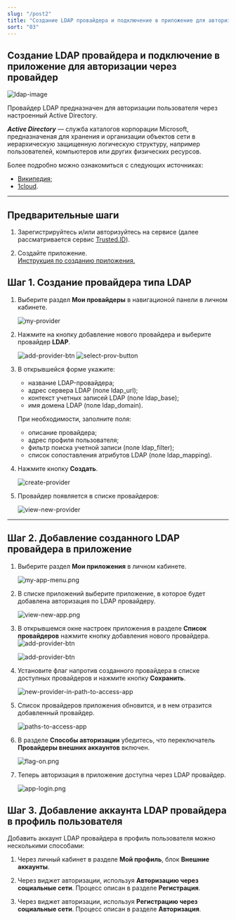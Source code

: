 ```yaml
---
slug: "/post2"
title: "Создание LDAP провайдера и подключение в приложение для авторизации через провайдер"
sort: "03"
---
```


## Создание LDAP провайдера и подключение в приложение для авторизации через провайдер


![ldap-image](./images/ldap-image.png "LDAP")

Провайдер LDAP предназначен для авторизации пользователя через настроенный Active Directory.

***Active Directory*** — служба каталогов корпорации Microsoft, предназначеная для хранения и организации объектов сети в иерархическую защищенную логическую структуру, например пользователей, компьютеров или других физических ресурсов. 

Более подробно можно ознакомиться с следующих источниках:
* [Википедия](https://ru.wikipedia.org/wiki/Active_Directory);
* [1cloud](https://1cloud.ru/help/windows/struktura-hranilischa-active-directory).
----

## Предварительные шаги

1. Зарегистрируйтесь и/или авторизуйтесь на сервисе (далее рассматривается сервис [Trusted.ID](https://id.trusted.plus)).
   
2. Создайте приложение.  
   [Инструкция по созданию приложения.](https://docs.trusted.plus/03-v1.3/8-instructions/create-app)
   
##  Шаг 1. Создание провайдера типа LDAP

1. Выберите раздел **Мои провайдеры** в навигационой панели в личном кабинете.
   
   ![my-provider](./images/my-provider.png "Мои провайдеры")
   
2. Нажмите на кнопку добавление нового провайдера и выберите провайдер **LDAP**.
   
   ![add-provider-btn](./images/add-app-button.png "Кнопка добавления нового провайдера") ![select-prov-button](./images/select-prov-button.png "Список типов провайдеров")

4. В открывшейся форме укажите:
   - название LDAP-провайдера;
   - адрес сервера LDAP (поле ldap_url);
   - контекст учетных записей LDAP (поле ldap_base);
   - имя домена LDAP (поле ldap_domain).
  
    При необходимости, заполните поля:
    - описание провайдера;
    - адрес профиля пользователя;
    - фильтр поиска учетной записи (поле ldap_filter);
    - список сопоставления атрибутов LDAP (поле ldap_mapping).

5. Нажмите кнопку **Создать**.

    ![create-provider](./images/create-provider.png "LDAP провайдер")
   
5. Провайдер появляется в списке провайдеров:

    ![view-new-provider](./images/view-new-provider.png "Список провайдеров")
----
##  Шаг 2. Добавление созданного LDAP провайдера в приложение
   
1.  Выберите раздел **Мои приложения** в личном кабинете.
   
      ![my-app-menu.png](./images/my-app-menu.png "Мои приложения")

2. В списке приложений выберите приложение, в которое будет добавлена авторизация по LDAP провайдеру.
   
      ![view-new-app.png](./images/view-new-app.png "Список приложений")

3. В открывшемся окне настроек приложения в разделе **Список провайдеров** нажмите кнопку добавления нового провайдера.
    ![add-provider-btn](./images/add-provider-btn-to-app.png "Кнопка добавления провайдера") 
   
      ![add-provider-btn](./images/list-providers.png "Список подключенных провайдеров") 

4. Установите флаг напротив созданного провайдера в списке доступных провайдеров и нажмите кнопку **Сохранить**.
   
      ![new-provider-in-path-to-access-app](./images/new-provider-in-path-to-access-app.png "Список провайдеров") 

5. Список провайдеров приложения обновится, и в нем отразится добавленный провайдер.

      ![paths-to-access-app](./images/paths-to-access-app.png "Список провайдеров")

6. В разделе **Способы авторизации** убедитесь, что переключатель **Провайдеры внешних аккаунтов** включен.

      ![flag-on.png](./images/flag-on.png "Включения флага авторизации через провайдеров внешних аккаунтов")

7. Теперь авторизация в приложение доступна через LDAP провайдер.
     
      ![app-login.png](./images/app-login.png "Форма авторизации в приложение")

##   Шаг 3. Добавление аккаунта LDAP провайдера в профиль пользователя

Добавить аккаунт LDAP провайдера в профиль пользователя можно несколькими способами:

1. Через личный кабинет в разделе **Мой профиль**, блок **Внешние аккаунты**.
   
2. Через виджет авторизации, используя **Авторизацию  через социальные сети**. Процесс описан в разделе **Регистрация**.
   
3. Через виджет авторизации, используя **Регистрацию через социальные сети**. Процесс описан в разделе **Авторизация**.